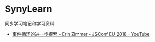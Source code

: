 # SynyLearn
同步学习笔记和学习资料



- [事件循环的进一步探索 - Erin Zimmer - JSConf EU 2018 - YouTube](https://www.youtube.com/watch?v=u1kqx6AenYw&t=853s)



